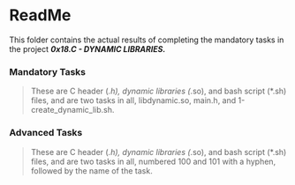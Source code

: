 # ReadMe

This folder contains the actual results of completing the mandatory tasks in the project ___0x18.C - DYNAMIC LIBRARIES.___

### Mandatory Tasks
> These are C header (*.h), dynamic libraries (*.so), and bash script (*.sh) files, and are two tasks in all, libdynamic.so, main.h, and 1-create_dynamic_lib.sh.

### Advanced Tasks
> These are C header (*.h), dynamic libraries (*.so), and bash script (*.sh) files, and are two tasks in all, numbered 100 and 101 with a hyphen, followed by the name of the task.
